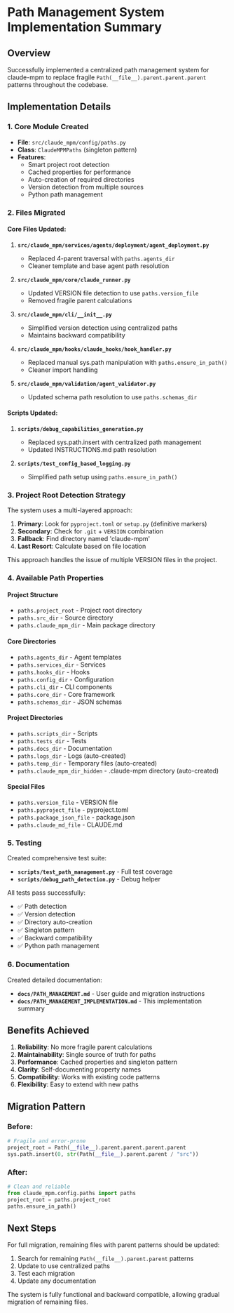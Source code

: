 # Path Management System Implementation Summary

## Overview
Successfully implemented a centralized path management system for claude-mpm to replace fragile `Path(__file__).parent.parent.parent` patterns throughout the codebase.

## Implementation Details

### 1. Core Module Created
- **File**: `src/claude_mpm/config/paths.py`
- **Class**: `ClaudeMPMPaths` (singleton pattern)
- **Features**:
  - Smart project root detection
  - Cached properties for performance
  - Auto-creation of required directories
  - Version detection from multiple sources
  - Python path management

### 2. Files Migrated

#### Core Files Updated:
1. **`src/claude_mpm/services/agents/deployment/agent_deployment.py`**
   - Replaced 4-parent traversal with `paths.agents_dir`
   - Cleaner template and base agent path resolution

2. **`src/claude_mpm/core/claude_runner.py`**
   - Updated VERSION file detection to use `paths.version_file`
   - Removed fragile parent calculations

3. **`src/claude_mpm/cli/__init__.py`**
   - Simplified version detection using centralized paths
   - Maintains backward compatibility

4. **`src/claude_mpm/hooks/claude_hooks/hook_handler.py`**
   - Replaced manual sys.path manipulation with `paths.ensure_in_path()`
   - Cleaner import handling

5. **`src/claude_mpm/validation/agent_validator.py`**
   - Updated schema path resolution to use `paths.schemas_dir`

#### Scripts Updated:
1. **`scripts/debug_capabilities_generation.py`**
   - Replaced sys.path.insert with centralized path management
   - Updated INSTRUCTIONS.md path resolution

2. **`scripts/test_config_based_logging.py`**
   - Simplified path setup using `paths.ensure_in_path()`

### 3. Project Root Detection Strategy

The system uses a multi-layered approach:
1. **Primary**: Look for `pyproject.toml` or `setup.py` (definitive markers)
2. **Secondary**: Check for `.git` + `VERSION` combination
3. **Fallback**: Find directory named 'claude-mpm'
4. **Last Resort**: Calculate based on file location

This approach handles the issue of multiple VERSION files in the project.

### 4. Available Path Properties

#### Project Structure
- `paths.project_root` - Project root directory
- `paths.src_dir` - Source directory
- `paths.claude_mpm_dir` - Main package directory

#### Core Directories
- `paths.agents_dir` - Agent templates
- `paths.services_dir` - Services
- `paths.hooks_dir` - Hooks
- `paths.config_dir` - Configuration
- `paths.cli_dir` - CLI components
- `paths.core_dir` - Core framework
- `paths.schemas_dir` - JSON schemas

#### Project Directories
- `paths.scripts_dir` - Scripts
- `paths.tests_dir` - Tests
- `paths.docs_dir` - Documentation
- `paths.logs_dir` - Logs (auto-created)
- `paths.temp_dir` - Temporary files (auto-created)
- `paths.claude_mpm_dir_hidden` - .claude-mpm directory (auto-created)

#### Special Files
- `paths.version_file` - VERSION file
- `paths.pyproject_file` - pyproject.toml
- `paths.package_json_file` - package.json
- `paths.claude_md_file` - CLAUDE.md

### 5. Testing

Created comprehensive test suite:
- **`scripts/test_path_management.py`** - Full test coverage
- **`scripts/debug_path_detection.py`** - Debug helper

All tests pass successfully:
- ✅ Path detection
- ✅ Version detection
- ✅ Directory auto-creation
- ✅ Singleton pattern
- ✅ Backward compatibility
- ✅ Python path management

### 6. Documentation

Created detailed documentation:
- **`docs/PATH_MANAGEMENT.md`** - User guide and migration instructions
- **`docs/PATH_MANAGEMENT_IMPLEMENTATION.md`** - This implementation summary

## Benefits Achieved

1. **Reliability**: No more fragile parent calculations
2. **Maintainability**: Single source of truth for paths
3. **Performance**: Cached properties and singleton pattern
4. **Clarity**: Self-documenting property names
5. **Compatibility**: Works with existing code patterns
6. **Flexibility**: Easy to extend with new paths

## Migration Pattern

### Before:
```python
# Fragile and error-prone
project_root = Path(__file__).parent.parent.parent.parent
sys.path.insert(0, str(Path(__file__).parent.parent / "src"))
```

### After:
```python
# Clean and reliable
from claude_mpm.config.paths import paths
project_root = paths.project_root
paths.ensure_in_path()
```

## Next Steps

For full migration, remaining files with parent patterns should be updated:
1. Search for remaining `Path(__file__).parent.parent` patterns
2. Update to use centralized paths
3. Test each migration
4. Update any documentation

The system is fully functional and backward compatible, allowing gradual migration of remaining files.